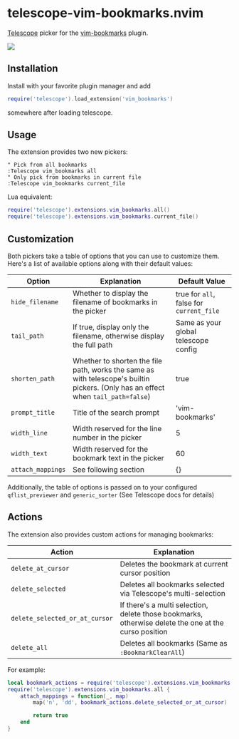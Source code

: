 # telescope-vim-bookmarks.nvim

[Telescope](https://github.com/nvim-telescope/telescope.nvim) picker for the [vim-bookmarks](https://github.com/MattesGroeger/vim-bookmarks) plugin.

![](https://user-images.githubusercontent.com/13141438/117537521-c9153c00-b001-11eb-95fe-b8631a139647.png)

## Installation

Install with your favorite plugin manager and add

```lua
require('telescope').load_extension('vim_bookmarks')
```

somewhere after loading telescope.

## Usage

The extension provides two new pickers:

``` viml
" Pick from all bookmarks
:Telescope vim_bookmarks all
" Only pick from bookmarks in current file
:Telescope vim_bookmarks current_file
```

Lua equivalent:

``` lua
require('telescope').extensions.vim_bookmarks.all()
require('telescope').extensions.vim_bookmarks.current_file()
```

## Customization

Both pickers take a table of options that you can use to customize them. 
Here's a list of available options along with their default values:

| Option            | Explanation                                                         | Default Value                            |
| ---               | ---                                                                 | ---                                      |
| `hide_filename`   | Whether to display the filename of bookmarks in the picker          | true for `all`, false for `current_file` |
| `tail_path`       | If true, display only the filename, otherwise display the full path | Same as your global telescope config     |
| `shorten_path`    | Whether to shorten the file path, works the same as with telescope's builtin pickers. (Only has an effect when `tail_path=false`)  | true                                     |
| `prompt_title`    | Title of the search prompt                                          | 'vim-bookmarks'                          |
| `width_line`      | Width reserved for the line number in the picker                    | 5                                        |
| `width_text`      | Width reserved for the bookmark text in the picker                  | 60                                       |
| `attach_mappings` | See following section                                               | {}                                       |

Additionally, the table of options is passed on to your configured `qflist_previewer` and `generic_sorter` (See Telescope docs for details)

## Actions

The extension also provides custom actions for managing bookmarks:

| Action                         | Explanation 
| ---                            | ---         
| `delete_at_cursor`             | Deletes the bookmark at current cursor position
| `delete_selected`              | Deletes all bookmarks selected via Telescope's multi-selection
| `delete_selected_or_at_cursor` | If there's a multi selection, delete those bookmarks, otherwise delete the one at the curso position
| `delete_all`                   | Deletes all bookmarks (Same as `:BookmarkClearAll`)

For example:

```lua
local bookmark_actions = require('telescope').extensions.vim_bookmarks.actions
require('telescope').extensions.vim_bookmarks.all {
    attach_mappings = function(_, map) 
        map('n', 'dd', bookmark_actions.delete_selected_or_at_cursor)

        return true
    end
}
```
